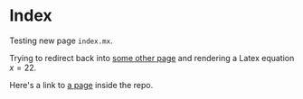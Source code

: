 # Index
Testing new page `index.mx`.

Trying to redirect back into [some other page](https://www.youtube.com) and rendering a Latex equation $x = 22$.

Here's a link to [a page](README.md) inside the repo.
